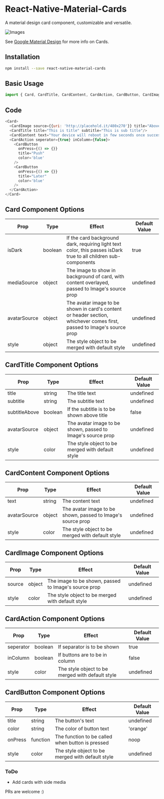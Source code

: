 # React-Native-Material-Cards
A material design card component, customizable and versatile. 

![Images](http://i.imgur.com/iDym7bI.png) 

See [Google Material Design](https://material.io/guidelines/components/cards.html) for more info on Cards.

## Installation

```sh
npm install --save react-native-material-cards
```

## Basic Usage

```javascript
import { Card, CardTitle, CardContent, CardAction, CardButton, CardImage } from 'react-native-material-cards'
```

## Code

```js
<Card>
  <CardImage source={{uri: 'http://placehold.it/480x270'}} title="Above all i am here"/>
  <CardTitle title="This is title" subtitle="This is sub title"/>
  <CardContent text="Your device will reboot in few seconds once successful, be patient meanwhile"/>
  <CardAction seperator={true} inColumn={false}>
    <CardButton
      onPress={() => {}}
      title="Push"
      color='blue'
    />
    <CardButton
      onPress={() => {}}
      title="Later"
      color='blue'
    />
  </CardAction>
</Card>
```
## Card Component Options
| Prop        | Type           | Effect  | Default Value |
| ------------- |-------------| -----| -----|
| isDark | boolean | If the card background dark, requiring light text color, this passes isDark true to all children sub-components | true |
| mediaSource | object | The image to show in background of card, with content overlayed, passed to Image's source prop | undefined |
| avatarSource | object | The avatar image to be shown in card's content or header section, whichever comes first, passed to Image's source prop | undefined |
| style | object | The  style object to be merged with default style | undefined |

## CardTitle Component Options
| Prop        | Type           | Effect  | Default Value |
| ------------- |-------------| -----| -----|
| title | string | The title text | undefined |
| subtitle | string | The subtitle text | undefined |
| subtitleAbove | boolean | If the subtitle is to be shown above title | false |
| avatarSource | object | The avatar image to be shown, passed to Image's source prop | undefined |
| style | color | The  style object to be merged with default style | undefined |

## CardContent Component Options
| Prop        | Type           | Effect  | Default Value |
| ------------- |-------------| -----| -----|
| text | string | The content text | undefined |
| avatarSource | object | The avatar image to be shown, passed to Image's source prop | undefined |
| style | color | The  style object to be merged with default style | undefined |

## CardImage Component Options
| Prop        | Type           | Effect  | Default Value |
| ------------- |-------------| -----| -----|
| source | object | The image to be shown, passed to Image's source prop | undefined |
| style | color | The  style object to be merged with default style | undefined |

## CardAction Component Options
| Prop        | Type           | Effect  | Default Value |
| ------------- |-------------| -----| -----|
| seperator | boolean | If separator is to be shown | true |
| inColumn | boolean | If buttons are to be in column | false |
| style | color | The  style object to be merged with default style | undefined |

## CardButton Component Options
| Prop        | Type           | Effect  | Default Value |
| ------------- |-------------| -----| -----|
| title | string | The button's text | undefined |
| color | string | The color of button text | 'orange' |
| onPress | function | The function to be called when button is pressed | noop |
| style | color | The  style object to be merged with default style | undefined |

### ToDo
* Add cards with side media

PRs are welcome :)
